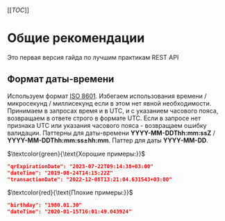 [[_TOC_]]

# Общие рекомендации

Это первая версия гайда по лучшим практикам REST API

## Формат даты-времени

Используем формат [ISO 8601](https://en.wikipedia.org/wiki/ISO_8601).
Избегаем использования времени / микросекунд / миллисекунд если в этом нет явной необходимости.
Принимаем в запросах время и в UTC, и с указанием чаcового пояса, возвращаем в ответе строго в формате UTC. Если в запросе нет признака UTC или указания часового пояса - возвращаем ошибку валидации.
Паттерны для даты-времени **YYYY-MM-DDThh:mm:ssZ** / **YYYY-MM-DDThh:mm:ss±hh:mm**.
Паттер для даты **YYYY-MM-DD**.

$`\textcolor{green}{\text{Хорошие примеры:}}`$  

```json
"qrExpirationDate": "2023-07-22T09:14:38+03:00"
"dateTime": "2019-08-24T14:15:22Z"
"transactionDate": "2022-12-08T13:21:04.631543+03:00" 
```

$`\textcolor{red}{\text{Плохие примеры:}}`$  

```json
"birthday": "1980.01.30"
"dateTime": "2020-01-15T16:01:49.043924"
```
